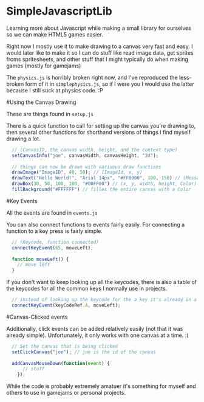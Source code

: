 SimpleJavascriptLib
===================

Learning more about Javascript while making a small
library for ourselves so we can make HTML5 games easier.

Right now I mostly use it to make drawing to a canvas very fast and easy. I would later
like to make it so I can do stuff like read image data, get sprites froms spritesheets, and
other stuff that I might typically do when making games (mostly for gamejams)

The ```physics.js``` is horribly broken right now, and I've reproduced the less-broken form of it in ```simplephysics.js```, so if I were you I would use the latter because I still suck at physics code. :P

#Using the Canvas Drawing

These are things found in ```setup.js```

There is a quick function to call for setting up the canvas you're drawing to, then several other functions for shorthand versions of things I find myself drawing a lot.

```js
  // (CanvasID, the canvas width, height, and the context type)
  setCanvasInfo("joe", canvasWidth, canvasHeight, "2d");
  
  // things can now be drawn with variuous draw functions
  drawImage("ImageID", 40, 50); // (ImageId, x, y)
  drawText("Hello World!", "Arial 14px", "#FF0000", 100, 150) // (Messages, Font, Color, x, y)
  drawBox(30, 50, 100, 100, "#00FF00") // (x, y, width, height, Color)
  fillBackground("#FFFFFF") // filles the entire canvas with a Color
```

#Key Events

All the events are found in ```events.js```

You can also connect functions to events fairly easily. For connecting a function to a key press is fairly simple.

```js
  // (Keycode, function connected)
  connectKeyEvent(65, moveLeft);
  
  function moveLeft() {
    // move left
  }
```

If you don't want to keep looking up all the keycodes, there is also a table of the keycodes for all the common keys I normally use in projects.

```js
  // instead of looking up the keycode for the a key it's already in a table!
  connectKeyEvent(keyCodeRef.A, moveLeft);
```

#Canvas-Clicked events

Additionally, click events can be added relatively easily (not that it was already simple). Unfortunately, it only works with one canvas at a time. :(

```js
  // Set the canvas that is being clicked
  setClickCanvas("joe"); // joe is the id of the canvas
  
  addCanvasMouseDown(function(event) {
      // stuff
    });
```

While the code is probably extremely amatuer it's something for myself and others to use in gamejams or personal projects.

